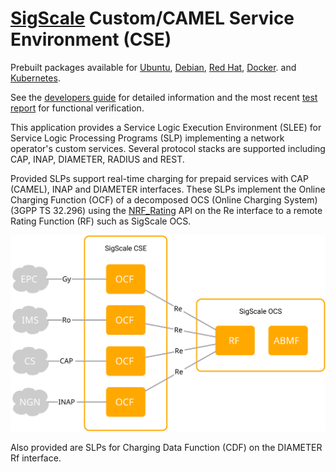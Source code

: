 # [SigScale](http://www.sigscale.org) Custom/CAMEL Service Environment (CSE)

Prebuilt packages available for
[Ubuntu](https://github.com/sigscale/cse/blob/master/README.ubuntu.md),
[Debian](https://github.com/sigscale/cse/blob/master/README.debian.md),
[Red Hat](https://github.com/sigscale/cse/blob/master/README.redhat.md),
[Docker](https://github.com/sigscale/cse/blob/master/README.docker.md).
and
[Kubernetes](https://github.com/sigscale/cse/blob/master/README.kubernetes.md).

See the
[developers guide](https://storage.googleapis.com/cse.sigscale.org/debian-bookworm/lib/cse/doc/index.html)
for detailed information and the most recent
[test report](https://storage.googleapis.com/cse.sigscale.org/debian-bookworm/test/index.html)
for functional verification.

This application provides a Service Logic Execution Environment (SLEE)
for Service Logic Processing Programs (SLP) implementing a network
operator's custom services. Several protocol stacks are supported
including CAP, INAP, DIAMETER, RADIUS and REST.

Provided SLPs support real-time charging for prepaid services with
CAP (CAMEL), INAP and DIAMETER interfaces. These SLPs implement the
Online Charging Function (OCF) of a decomposed OCS (Online Charging
System) (3GPP TS 32.296) using the
[NRF_Rating](https://app.swaggerhub.com/apis-docs/SigScale/nrf-rating/1.1.6)
API on the Re interface to a remote Rating Function (RF) such as
SigScale OCS.
 
![diagram](https://raw.githubusercontent.com/sigscale/cse/master/doc/ocf-ocs.svg)

Also provided are SLPs for Charging Data Function (CDF) on the
DIAMETER Rf interface.

